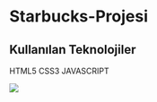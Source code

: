 <h1> Starbucks-Projesi</h1>
<h2>Kullanılan Teknolojiler</h2>
<p> HTML5 CSS3 JAVASCRIPT</p>
<img src="/images/strx.gif">